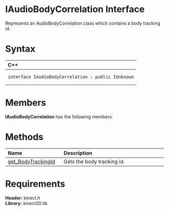 IAudioBodyCorrelation Interface  
===============================  

Represents an AudioBodyCorrelation class which contains a body tracking id. <span id="syntaxSection"></span>

Syntax  
======  

<table>
<colgroup>
<col width="100%" />
</colgroup>
<thead>
<tr class="header">
<th align="left">C++</th>
</tr>
</thead>
<tbody>
<tr class="odd">
<td align="left"><pre><code>interface IAudioBodyCorrelation : public IUnknown</code></pre></td>
</tr>
</tbody>
</table>

<span id="classMembersSection"></span>

Members  
=======  

**IAudioBodyCorrelation** has the following members.  

<span id="publicmethodsSection"></span>

Methods  
=======  

<table>
<colgroup>
<col width="30%" />
<col width="60%" />
</colgroup>
<thead>
<tr class="header">
<th align="left">Name</th>
<th align="left">Description</th>
</tr>
</thead>
<tbody>
<tr class="odd">
<td align="left"><a href="IAudioBodyCorrelation/Methods/get_BodyTrackingId_Method.md">get_BodyTrackingId</a></td>
<td align="left">Gets the body tracking id.</td>
</tr>
</tbody>
</table>

<span id="requirements"></span>

Requirements  
============  

**Header:** kinect.h  
**Library:** kinect20.lib  



<!--Please do not edit the data in the comment block below.-->
<!--
TOCTitle : IAudioBodyCorrelation Interface
RLTitle : IAudioBodyCorrelation Interface
KeywordK : IAudioBodyCorrelation interface, about
HelpPriority : 2
TopicType : apiref
KeywordF : IAudioBodyCorrelation
KeywordF : Microsoft.Kinect.kinect.IAudioBodyCorrelation
KeywordA : T:Microsoft.Kinect.kinect.IAudioBodyCorrelation
AssetID : T:Microsoft.Kinect.kinect.IAudioBodyCorrelation
Locale : en-us
CommunityContent : 1
APIType : Managed
APILocation : 
APIName : Microsoft.Kinect.kinect.IAudioBodyCorrelation
TargetOS : Windows
TopicType : kbSyntax
DevLang : C++
DocSet : K4Wv2
ProjType : K4Wv2Proj
Technology : Kinect for Windows
Product : Kinect for Windows SDK v2
productversion : 20
-->
